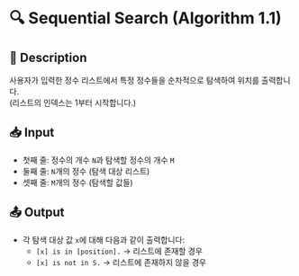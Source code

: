 # 🔍 Sequential Search (Algorithm 1.1)

## 📘 Description

사용자가 입력한 정수 리스트에서 특정 정수들을 순차적으로 탐색하여 위치를 출력합니다.  
(리스트의 인덱스는 1부터 시작합니다.)

## 📥 Input

- 첫째 줄: 정수의 개수 `N`과 탐색할 정수의 개수 `M`
- 둘째 줄: `N`개의 정수 (탐색 대상 리스트)
- 셋째 줄: `M`개의 정수 (탐색할 값들)

## 📤 Output

- 각 탐색 대상 값 `x`에 대해 다음과 같이 출력합니다:
  - `[x] is in [position].` → 리스트에 존재할 경우
  - `[x] is not in S.` → 리스트에 존재하지 않을 경우